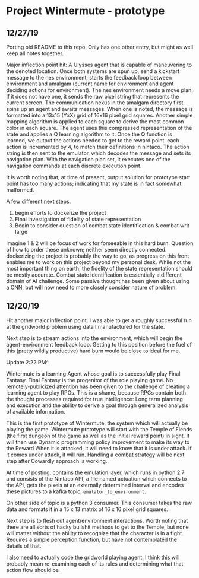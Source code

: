 # Project Wintermute - prototype

## 12/27/19

  Porting old README to this repo. Only has one other entry, but might as well keep all notes together.

  Major inflection point hit: A Ulysses agent that is capable of maneuvering to the denoted location. Once both systems are spun up, send a kickstart message to the nes environment,
starts the feedback loop between environment and amalgam (current name for environment and agent deciding actions for environment). The nes environment needs a move plan.
If it does not have one, it sends the raw pixel string that represents the current screen. The communication nexus in the amalgam directory first spins up an agent and awaits
messages. When one is noted, the message is formatted into a 13x15 (YxX) grid of 16x16 pixel grid squares. Another simple mapping algorithm is applied to each square to derive the
most common color in each square. The agent uses this compressed representation of the state and applies a Q learning algorithm to it. Once the Q function is learned, we output the
actions needed to get to the reward point. each action is incremented by 4, to match their definitions in nintaco. The action string is then sent to the emulator, which decodes the
message and sets its navigation plan. With the navigation plan set, it executes one of the navigation commands at each discrete execution point.

  It is worth noting that, at time of present, output solution for prototype start point has too many actions; indicating that my state is in fact somewhat malformed.

A few different next steps.

1. begin efforts to dockerize the project
2. Final investigation of fidelity of state representation
3. Begin to consider question of combat state identification & combat writ large

  Imagine 1 & 2 will be focus of work for forseeable in this hard burn. Question of how to order these unknown; neither seem directly connected.
dockerizing the project is probably the way to go, as progress on this front enables me to work on this project beyond my personal desk.
  While not the most important thing on earth, the fidelity of the state representation should be mostly accurate.
Combat state identification is essentially a different domain of AI challenge. Some passive thought has been given about using a CNN, but will now need to more
closely consider nature of problem.

## 12/20/19

 Hit another major inflection point. I was able to get a roughly successful run at the gridworld problem using data I manufactured for the state.

 Next step is to stream actions into the environment, which will begin the agent-environment feedback loop. Getting to this position before the fuel of this (pretty wildly productive) hard burn would be close to ideal for me.

Update 2:22 PM^

Wintermute is a learning Agent whose goal is to successfully play Final Fantasy. Final Fantasy is the progenitor of the role playing game.
No remotely-publicized attention has been given to the challenge of creating a learning agent to play RPGs. This is a shame, because
RPGs contain both the thought processes required for true intelligence: Long term planning and execution and the ability to derive a goal
through generalized analysis of available information.

This is the first prototype of Wintermute, the system which will actually be playing the game. Wintermute prototype will start with the Temple of Fiends
(the first dungeon of the game as well as the initial reward point) in sight. It will then use Dynamic programming policy improvement to make its way to the Reward
When it is attacked, it will need to know that it is under attack. If it comes under attack, it will run. Handling a combat strategy will be next step after
Cowardly approach is working.

At time of posting, contains the emulation layer, which runs in python 2.7 and consists of the Nintaco API, a file named actuation which connects to the API, gets the pixels at an externally
determined interval and encodes these pictures to a kafka topic, `emulator_to_environment`.

On other side of topic is a python 3 consumer. This consumer takes the raw data and formats it in a 15 x 13 matrix of 16 x 16 pixel grid squares.

Next step is to flesh out agent/environment interactions. Worth noting that there are all sorts of hacky bullshit methods to get to the Temple, but none will matter
without the ability to recognize that the character is in a fight. Requires a simple perception function, but have not contemplated the details of that.

I also need to actually code the gridworld playing agent. I think this will probably mean re-examining each of its rules and determining what that action flow should be
